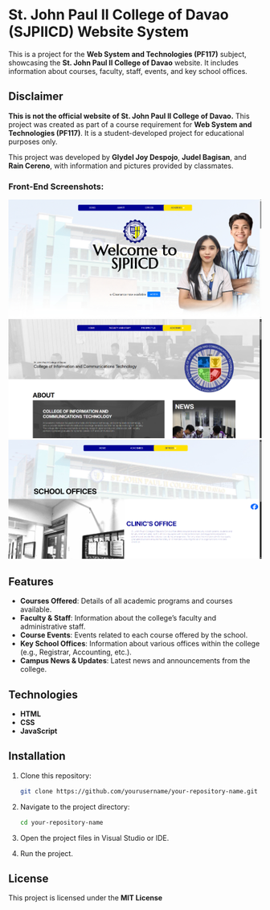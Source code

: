 # St. John Paul II College of Davao (SJPIICD) Website System

This is a project for the **Web System and Technologies (PF117)** subject, showcasing the **St. John Paul II College of Davao** website. It includes information about courses, faculty, staff, events, and key school offices.

## Disclaimer
**This is not the official website of St. John Paul II College of Davao.** This project was created as part of a course requirement for **Web System and Technologies (PF117)**. It is a student-developed project for educational purposes only.

This project was developed by **Glydel Joy Despojo**, **Judel Bagisan**, and **Rain Cereno**, with information and pictures provided by classmates.

### Front-End Screenshots:
![Website Screenshot](images/home.png)  
![Website Screenshot](images/courses.png)  
![Website Screenshot](images/offices.png)  

## Features
- **Courses Offered**: Details of all academic programs and courses available.
- **Faculty & Staff**: Information about the college’s faculty and administrative staff.
- **Course Events**: Events related to each course offered by the school.
- **Key School Offices**: Information about various offices within the college (e.g., Registrar, Accounting, etc.).
- **Campus News & Updates**: Latest news and announcements from the college.

## Technologies
- **HTML**
- **CSS**
- **JavaScript**

## Installation

1. Clone this repository:
   ```bash
   git clone https://github.com/yourusername/your-repository-name.git
   ```

2. Navigate to the project directory:
   ```bash
   cd your-repository-name
   ```

3. Open the project files in Visual Studio or IDE.

4. Run the project.

## License

This project is licensed under the **MIT License**
